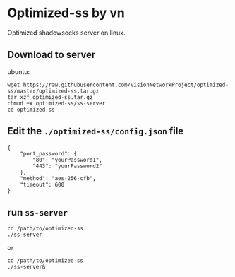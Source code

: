 # Optimized-ss by vn
Optimized shadowsocks server on linux.

## Download to server

ubuntu:
```
wget https://raw.githubusercontent.com/VisionNetworkProject/optimized-ss/master/optimized-ss.tar.gz
tar xzf optimized-ss.tar.gz
chmod +x optimized-ss/ss-server
cd optimized-ss
```

## Edit the `./optimized-ss/config.json` file

```
{
    "port_password": {
        "80": "yourPassword1",
        "443": "yourPassword2"
    },
    "method": "aes-256-cfb",
    "timeout": 600
}
```

## run `ss-server`

```
cd /path/to/optimized-ss
./ss-server
```

or
```
cd /path/to/optimized-ss
./ss-server&
```
